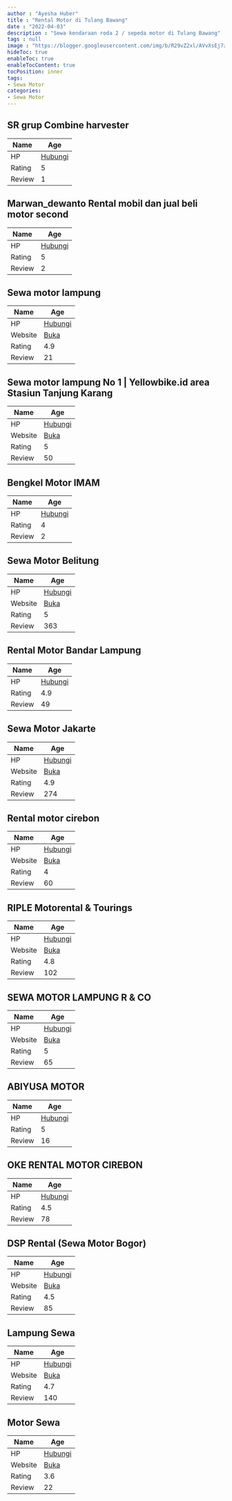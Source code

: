 ```yaml
---
author : "Ayesha Huber"
title : "Rental Motor di Tulang Bawang"
date : "2022-04-03"
description : "Sewa kendaraan roda 2 / sepeda motor di Tulang Bawang"
tags : null
image : "https://blogger.googleusercontent.com/img/b/R29vZ2xl/AVvXsEj7zNqIP2Ldh4S0sTcOHLjhUD5FzMsEb-VzIGcdt5kJgdhyD6Zl_d1XHqnh2N3wQLS6NHGFoObC3_Z_F7ejWD7WnP8wRm986j5VIF0AGjaGo7DkTtysou2yTuW2fTzD6Xpxu2jmyo-F3Bs0JvWjMBVcaU2nL5wgsHoQNC2UoRcLpkcz8z1TrXNZ9OeCCg/w300-h200/rental-motor-di-tulang-bawang.png"
hideToc: true
enableToc: true
enableTocContent: true
tocPosition: inner
tags:
- Sewa Motor
categories:
- Sewa Motor
---
```



## SR grup Combine harvester

Name | Age
--------|------
HP | [Hubungi](https://pcandroidplayer.blogspot.com/?clayads=https://getnumber.ndower.dev?phone=)
Rating | 5
Review | 1


## Marwan_dewanto Rental mobil dan jual beli motor second

Name | Age
--------|------
HP | [Hubungi](https://pcandroidplayer.blogspot.com/?clayads=https://getnumber.ndower.dev?phone=MDgxMzYzMTUxOTIy)
Rating | 5
Review | 2


## Sewa motor lampung

Name | Age
--------|------
HP | [Hubungi](https://pcandroidplayer.blogspot.com/?clayads=https://getnumber.ndower.dev?phone=MDg5NjAyOTI1MDky)
Website | [Buka](https://pcandroidplayer.blogspot.com/?clayads=aHR0cHM6Ly9zZXdhLW1vdG9yLWJhbmRhci1sYW1wdW5nLmJ1c2luZXNzLnNpdGUv) 
Rating | 4.9
Review | 21


## Sewa motor lampung No 1 | Yellowbike.id area Stasiun Tanjung Karang

Name | Age
--------|------
HP | [Hubungi](https://pcandroidplayer.blogspot.com/?clayads=https://getnumber.ndower.dev?phone=MDgxMzExOTAwMDIw)
Website | [Buka](https://pcandroidplayer.blogspot.com/?clayads=aHR0cDovL3d3dy5pbnN0YWdyYW0uY29tL3llbGxvd2Jpa2UuaWQv) 
Rating | 5
Review | 50


## Bengkel Motor IMAM

Name | Age
--------|------
HP | [Hubungi](https://pcandroidplayer.blogspot.com/?clayads=https://getnumber.ndower.dev?phone=)
Rating | 4
Review | 2


## Sewa Motor Belitung

Name | Age
--------|------
HP | [Hubungi](https://pcandroidplayer.blogspot.com/?clayads=https://getnumber.ndower.dev?phone=MDgxOTQ5NDg4ODg5)
Website | [Buka](https://pcandroidplayer.blogspot.com/?clayads=aHR0cHM6Ly9zZXdhLW1vdG9yLWJlbGl0dW5nLmJ1c2luZXNzLnNpdGUv) 
Rating | 5
Review | 363


## Rental Motor Bandar Lampung

Name | Age
--------|------
HP | [Hubungi](https://pcandroidplayer.blogspot.com/?clayads=https://getnumber.ndower.dev?phone=MDg5NjI5MTU2NjIz)
Rating | 4.9
Review | 49


## Sewa Motor Jakarte

Name | Age
--------|------
HP | [Hubungi](https://pcandroidplayer.blogspot.com/?clayads=https://getnumber.ndower.dev?phone=MDg1MjE0MDMxNjQ2)
Website | [Buka](https://pcandroidplayer.blogspot.com/?clayads=aHR0cDovL3Nld2Ftb3Rvcmpha2FydGUuY29tLw==) 
Rating | 4.9
Review | 274


## Rental motor cirebon

Name | Age
--------|------
HP | [Hubungi](https://pcandroidplayer.blogspot.com/?clayads=https://getnumber.ndower.dev?phone=MDg1NzI0MTk4MTk0)
Website | [Buka](https://pcandroidplayer.blogspot.com/?clayads=aHR0cHM6Ly9yZW50YWwtbW90b3ItY2lyZWJvbi5idXNpbmVzcy5zaXRlLw==) 
Rating | 4
Review | 60


## RIPLE Motorental &amp; Tourings

Name | Age
--------|------
HP | [Hubungi](https://pcandroidplayer.blogspot.com/?clayads=https://getnumber.ndower.dev?phone=MDgxMjEwMjE5NzI2)
Website | [Buka](https://pcandroidplayer.blogspot.com/?clayads=aHR0cDovL3d3dy5yaXBsZS5jby5pZC8=) 
Rating | 4.8
Review | 102


## SEWA MOTOR LAMPUNG R &amp; CO

Name | Age
--------|------
HP | [Hubungi](https://pcandroidplayer.blogspot.com/?clayads=https://getnumber.ndower.dev?phone=MDg1ODE0MDI4MDgy)
Website | [Buka](https://pcandroidplayer.blogspot.com/?clayads=aHR0cHM6Ly93d3cuaW5zdGFncmFtLmNvbS9zZXdhbW90b3JsYW1wdW5nZw==) 
Rating | 5
Review | 65


## ABIYUSA MOTOR

Name | Age
--------|------
HP | [Hubungi](https://pcandroidplayer.blogspot.com/?clayads=https://getnumber.ndower.dev?phone=)
Rating | 5
Review | 16


## OKE RENTAL MOTOR CIREBON

Name | Age
--------|------
HP | [Hubungi](https://pcandroidplayer.blogspot.com/?clayads=https://getnumber.ndower.dev?phone=MDg1NzI0MTk4MTk0)
Rating | 4.5
Review | 78


## DSP Rental (Sewa Motor Bogor)

Name | Age
--------|------
HP | [Hubungi](https://pcandroidplayer.blogspot.com/?clayads=https://getnumber.ndower.dev?phone=MDgxMjEyODE4NDk5)
Website | [Buka](https://pcandroidplayer.blogspot.com/?clayads=aHR0cDovL3Nld2Ftb3RvcmJvZ29yLmNvbS8=) 
Rating | 4.5
Review | 85


## Lampung Sewa

Name | Age
--------|------
HP | [Hubungi](https://pcandroidplayer.blogspot.com/?clayads=https://getnumber.ndower.dev?phone=MDg1Mjc5MjcxMjQ0)
Website | [Buka](https://pcandroidplayer.blogspot.com/?clayads=aHR0cDovL2xhbXB1bmdzZXdhLmNvbS8=) 
Rating | 4.7
Review | 140


## Motor Sewa

Name | Age
--------|------
HP | [Hubungi](https://pcandroidplayer.blogspot.com/?clayads=https://getnumber.ndower.dev?phone=MDg3ODA4ODgzODM5)
Website | [Buka](https://pcandroidplayer.blogspot.com/?clayads=aHR0cDovL3d3dy5tb3RvcnNld2EuY29tLw==) 
Rating | 3.6
Review | 22


